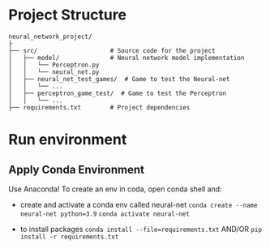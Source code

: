 # Project Structure

```angular2html
neural_network_project/
├
├── src/                    # Source code for the project
│   ├── model/              # Neural network model implementation
│   │   └── Perceptron.py
│   │   └── neural_net.py
│   ├── neural_net_test_games/  # Game to test the Neural-net
│   │   └── ...
│   ├── perceptron_game_test/  # Game to test the Perceptron
│   │   └── ...
├── requirements.txt        # Project dependencies

```

# Run environment

## Apply Conda Environment

Use Anaconda! To create an env in coda, open conda shell and:

- create and activate a conda env called neural-net
`conda create --name neural-net python=3.9`
`conda activate neural-net`

- to install packages
`conda install --file=requirements.txt`
AND/OR `pip install -r requirements.txt`


